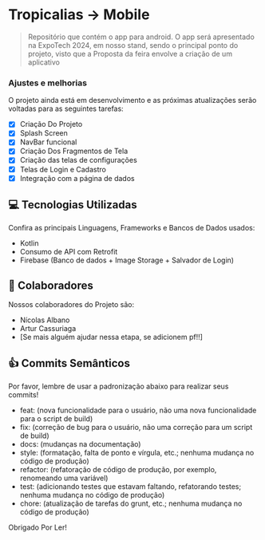# Tropicalias -> Mobile

> Repositório que contém o app para android. O app será apresentado na ExpoTech 2024, em nosso stand, sendo o principal ponto do projeto, visto que a Proposta da feira envolve a criação de um aplicativo

### Ajustes e melhorias

O projeto ainda está em desenvolvimento e as próximas atualizações serão voltadas para as seguintes tarefas:

- [x] Criação Do Projeto
- [x] Splash Screen
- [x] NavBar funcional
- [x] Criação Dos Fragmentos de Tela
- [x] Criação das telas de configurações
- [x] Telas de Login e Cadastro
- [x] Integração com a página de dados

## 💻 Tecnologias Utilizadas

Confira as principais Linguagens, Frameworks e Bancos de Dados usados:

- Kotlin
- Consumo de API com Retrofit
- Firebase (Banco de dados + Image Storage + Salvador de Login)

## 🤝 Colaboradores

Nossos colaboradores do Projeto são:
- Nícolas Albano
- Artur Cassuriaga
- [Se mais alguém ajudar nessa etapa, se adicionem pf!!]

## 👍 Commits Semânticos 

Por favor, lembre de usar a padronização abaixo para realizar seus commits!

- feat: (nova funcionalidade para o usuário, não uma nova funcionalidade para o script de build)
- fix: (correção de bug para o usuário, não uma correção para um script de build)
- docs: (mudanças na documentação)
- style: (formatação, falta de ponto e vírgula, etc.; nenhuma mudança no código de produção)
- refactor: (refatoração de código de produção, por exemplo, renomeando uma variável)
- test: (adicionando testes que estavam faltando, refatorando testes; nenhuma mudança no código de produção)
- chore: (atualização de tarefas do grunt, etc.; nenhuma mudança no código de produção)

Obrigado Por Ler!
